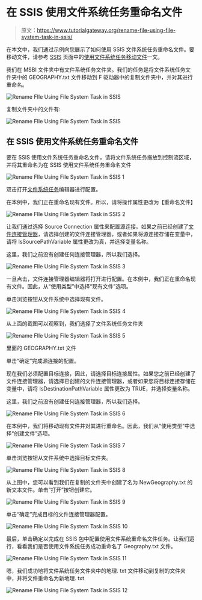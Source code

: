 # 在 SSIS 使用文件系统任务重命名文件

> 原文：<https://www.tutorialgateway.org/rename-file-using-file-system-task-in-ssis/>

在本文中，我们通过示例向您展示了如何使用 SSIS 文件系统任务重命名文件。要移动文件，请参考 [SSIS](https://www.tutorialgateway.org/ssis/) 页面中的[使用文件系统任务移动文件](https://www.tutorialgateway.org/move-file-using-file-system-task-in-ssis/)一文。

我们在 MSBI 文件夹中有文件系统任务文件夹。我们的任务是将文件系统任务文件夹中的 GEOGRAPHY.txt 文件移动到 F 驱动器中的复制文件夹中，并对其进行重命名。

![Rename FIle Using File System Task in SSIS](img/fd109ddc7179dbf2fe80ac780ecfd70e.png)

复制文件夹中的文件有:

![Rename FIle Using File System Task in SSIS](img/88e9300406a5bfef98c5aa8599e7f12f.png)

## 在 SSIS 使用文件系统任务重命名文件

要在 SSIS 使用文件系统任务重命名文件，请将文件系统任务拖放到控制流区域，并将其重命名为在 SSIS 使用文件系统任务重命名文件

![Rename FIle Using File System Task in SSIS 1](img/c65d665433b3c4a937f4f68406dbe583.png)

双击打开[文件系统任务](https://www.tutorialgateway.org/file-system-task-in-ssis/)编辑器进行配置。

在本例中，我们正在重命名现有文件。所以，请将操作属性更改为【重命名文件】

![Rename FIle Using File System Task in SSIS 2](img/face573c8621e453ea1b6706739bf4c3.png)

让我们通过选择 Source Connection 属性来配置源连接。如果之前已经创建了[文件连接管理器](https://www.tutorialgateway.org/file-connection-manager-in-ssis/)，请选择创建的文件连接管理器，或者如果将源连接存储在变量中，请将 IsSourcePathVariable 属性更改为真，并选择变量名称。

这里，我们之前没有创建任何连接管理器，所以我们选择<new connection..="">。</new>

![Rename FIle Using File System Task in SSIS 3](img/a3b5132738d3c7427d0443360e9c655a.png)

一旦点击<new connection..="">，文件连接管理器编辑器将打开进行配置。在本例中，我们正在重命名现有文件。因此，从“使用类型”中选择“现有文件”选项。</new>

单击浏览按钮从文件系统中选择现有文件。

![Rename FIle Using File System Task in SSIS 4](img/211bcfe49c7df6fa87ef173b64397fdb.png)

从上面的截图可以观察到，我们选择了文件系统任务文件夹

![Rename FIle Using File System Task in SSIS 5](img/7ff94b9fc49067c71bb79b39077f0187.png)

里面的 GEOGRAPHY.txt 文件

单击“确定”完成源连接的配置。

现在我们必须配置目标连接，因此，请选择目标连接属性。如果您之前已经创建了文件连接管理器，请选择已创建的文件连接管理器，或者如果您将目标连接存储在变量中，请将 IsDestinationPathVariable 属性更改为 TRUE，并选择变量名称。

这里，我们之前没有创建任何连接管理器，所以我们选择<new connection..="">。</new>

![Rename FIle Using File System Task in SSIS 6](img/96d3ecdd269355f0d6f3a48bd26c8f13.png)

在本例中，我们将移动现有文件并对其进行重命名。因此，我们从“使用类型”中选择“创建文件”选项。

![Rename FIle Using File System Task in SSIS 7](img/dbf389f104f00f37ae6aa3cf4243037d.png)

单击浏览按钮从文件系统中选择目标文件夹。

![Rename FIle Using File System Task in SSIS 8](img/075de8d7469d4fe0be08a7680ad219e3.png)

从上图中，您可以看到我们在复制的文件夹中创建了名为 NewGeography.txt 的新文本文件。单击“打开”按钮创建它。

![Rename FIle Using File System Task in SSIS 9](img/29e4647224094dbe260b3ab847573794.png)

单击“确定”完成目标的文件连接管理器配置。

![Rename FIle Using File System Task in SSIS 10](img/06fa25981f9f0ae78c6432e9b65bb09e.png)

最后，单击确定以完成在 SSIS 包中配置使用文件系统重命名文件任务。让我们运行，看看我们是否使用文件系统任务成功重命名了 Geography.txt 文件。

![Rename FIle Using File System Task in SSIS 11](img/0f759f9ff8dd7ab697d3e2d3315a3408.png)

嗯，我们成功地将文件系统任务文件夹中的地理. txt 文件移动到复制的文件夹中，并将文件重命名为新地理. txt

![Rename FIle Using File System Task in SSIS 12](img/a2968137eaa11c578c3685a023d2f9d5.png)